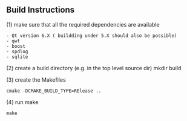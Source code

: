 Build Instructions
------------------

(1) make sure that all the required dependencies are available

    - Qt version 6.X ( buildding under 5.X should also be possible)
    - qwt
    - boost
    - spdlog
    - sqlite

(2) create a build directory (e.g. in the top level source dir)
    mkdir build

  
(3)  create the Makefiles

    cmake -DCMAKE_BUILD_TYPE=RElease ..
    
(4) run make

    make

